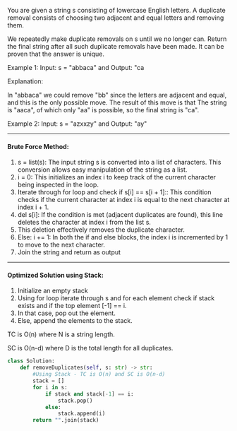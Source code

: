 You are given a string s consisting of lowercase English letters. A duplicate removal consists of choosing two adjacent and equal letters and removing them.

We repeatedly make duplicate removals on s until we no longer can. Return the final string after all such duplicate removals have been made. 
It can be proven that the answer is unique.

Example 1: Input: s = "abbaca" and Output: "ca

Explanation: 

In "abbaca" we could remove "bb" since the letters are adjacent and equal, and this is the only possible move. The result of this move is that 
The string is "aaca", of which only "aa" is possible, so the final string is "ca".

Example 2: Input: s = "azxxzy" and Output: "ay"
___________________________________________________________________________________________

#### Brute Force Method:

1. s = list(s): The input string s is converted into a list of characters. This conversion allows easy manipulation of the string as a list.
2. i = 0: This initializes an index i to keep track of the current character being inspected in the loop.
3. Iterate through for loop and check if s[i] == s[i + 1]:: This condition checks if the current character at index i is equal to the next character at index i + 1.
5. del s[i]: If the condition is met (adjacent duplicates are found), this line deletes the character at index i from the list s.
6. This deletion effectively removes the duplicate character.
7. Else: i += 1: In both the if and else blocks, the index i is incremented by 1 to move to the next character.
8. Join the string and return as output
__________________________________________________________________________________________

#### Optimized Solution using Stack:

1. Initialize an empty stack
2. Using for loop iterate through s and for each element check if stack exists and if the top element [-1] == i.
3. In that case, pop out the element.
4. Else, append the elements to the stack.

TC is O(n) where N is a string length.

SC is O(n-d) where D is the total length for all duplicates.

```python
class Solution:
    def removeDuplicates(self, s: str) -> str:
        #Using Stack - TC is O(n) and SC is O(n-d)
        stack = []
        for i in s:
            if stack and stack[-1] == i:
                stack.pop()
            else:
                stack.append(i)
        return "".join(stack)
```

